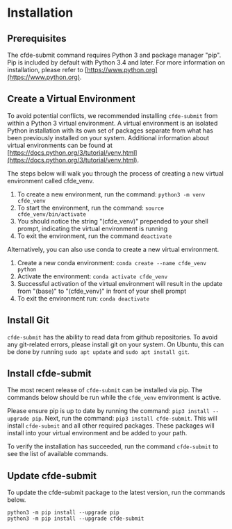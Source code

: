 # Installation                                                                                                                                                                                                                                                
## Prerequisites
The cfde-submit command requires Python 3 and package manager "pip". Pip is included by default with Python 3.4 and later.  For more information on installation, please refer to [https://www.python.org](https://www.python.org).

## Create a Virtual Environment
To avoid potential conflicts, we recommended installing `cfde-submit` from within a Python 3 virtual environment. A virtual environment is an isolated Python installation with its own set of packages separate from what has been previously installed on your system. Additional information about virtual environments can be found at [https://docs.python.org/3/tutorial/venv.html](https://docs.python.org/3/tutorial/venv.html).

The steps below will walk you through the process of creating a new virtual environment called cfde_venv.

 1. To create a new environment, run the command: `python3 -m venv cfde_venv`
 2. To start the environment, run the command: `source cfde_venv/bin/activate`
 3. You should notice the string "(cfde_venv)" prepended to your shell prompt, indicating the virtual environment is running
 4. To exit the environment, run the command `deactivate` 

Alternatively, you can also use conda to create a new virtual environment.

1. Create a new conda environment: `conda create --name cfde_venv python`
2. Activate the environment: `conda activate cfde_venv`
3. Successful activation of the virtual environment will result in the update from "(base)" to "(cfde_venv)" in front of your shell prompt
4. To exit the environment run: `conda deactivate`

## Install Git
`cfde-submit` has the ability to read data from github repositories. To avoid any git-related errors, please install git on your system. On Ubuntu, this can be done by running `sudo apt update` and `sudo apt install git`.

## Install cfde-submit
The most recent release of `cfde-submit` can be installed via pip. The commands below should be run while the `cfde_venv` environment is active.

Please ensure pip is up to date by running the command: `pip3 install --upgrade pip`. Next, run the command: `pip3 install cfde-submit`. This will install `cfde-submit` and all other required packages. These packages will install into your virtual environment and be added to your path.

To verify the installation has succeeded, run the command `cfde-submit` to see the list of available commands.

## Update cfde-submit
To update the cfde-submit package to the latest version, run the commands below.

```
python3 -m pip install --upgrade pip
python3 -m pip install --upgrade cfde-submit
```

